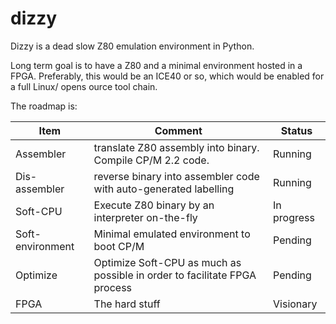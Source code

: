 # dizzy
Dizzy is a dead slow Z80 emulation environment in Python.

Long term goal is to have a Z80 and a minimal environment hosted in a FPGA. Preferably, this would be an ICE40 or so, which would be enabled for a full Linux/ opens ource tool chain.

The roadmap is:

| Item | Comment | Status |
| --- | --- | --- |
| Assembler | translate Z80 assembly into binary. Compile CP/M 2.2 code. | Running |
| Dis-assembler | reverse binary into assembler code with auto-generated labelling | Running |
| Soft-CPU | Execute Z80 binary by an interpreter on-the-fly | In progress |
| Soft-environment | Minimal emulated environment to boot CP/M | Pending |
| Optimize | Optimize Soft-CPU as much as possible in order to facilitate FPGA process | Pending |
| FPGA | The hard stuff | Visionary |


